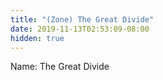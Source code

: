 ```yaml
---
title: "(Zone) The Great Divide"
date: 2019-11-13T02:53:09-08:00
hidden: true
---
```


Name: The Great Divide

